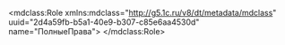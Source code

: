<?xml version="1.0" encoding="UTF-8"?>
<mdclass:Role xmlns:mdclass="http://g5.1c.ru/v8/dt/metadata/mdclass" uuid="2d4a59fb-b5a1-40e9-b307-c85e6aa4530d" name="ПолныеПрава">
  <synonym key="ru" value="Полные права"/>
</mdclass:Role>
